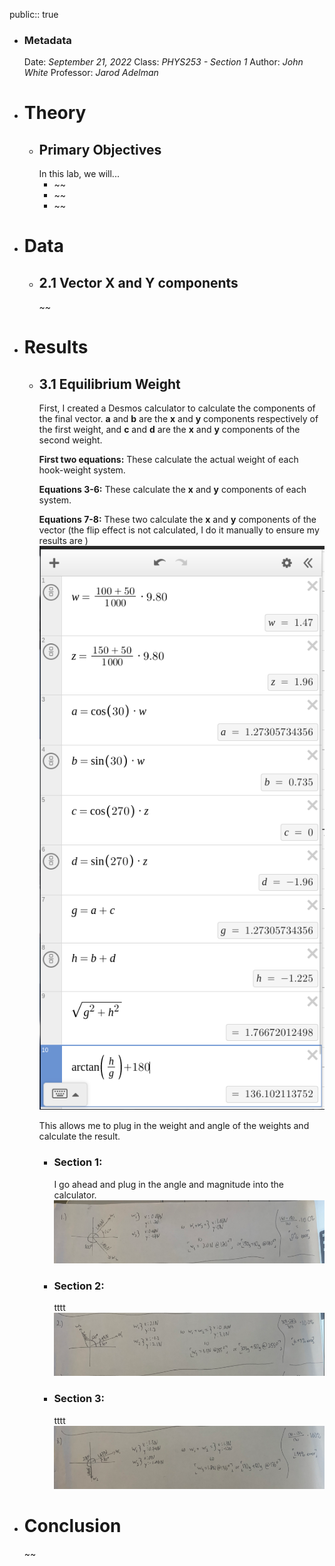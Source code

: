 public:: true

- ### Metadata
  Date: *September 21, 2022*
  Class: *PHYS253 - Section 1*
  Author: *John White*
  Professor: *Jarod Adelman*
- # Theory
	- ## Primary Objectives
	  In this lab, we will...
	  * ~~
	  * ~~
	  * ~~
- # Data
	- ## 2.1 Vector X and Y components
	  ~~
- # Results
	- ## 3.1 Equilibrium Weight
	  First, I created a Desmos calculator to calculate the components of the final vector. **a** and **b** are the **x** and **y** components respectively of the first weight, and **c** and **d** are the **x** and **y** components of the second weight.
	  
	  **First two equations:**
	  These calculate the actual weight of each hook-weight system.
	  
	  **Equations 3-6:**
	  These calculate the **x** and **y** components of each system.
	  
	  **Equations 7-8:**
	  These two calculate the **x** and **y** components of the vector (the flip effect is not calculated, I do it manually to ensure my results are )
	  ![image.png](../assets/image_1696277462627_0.png)
	  
	  This allows me to plug in the weight and angle of the weights and calculate the result.
		- ### Section 1:
		  I go ahead and plug in the angle and magnitude into the calculator. 
		  ![image.png](../assets/image_1696298957854_0.png)
		- ### Section 2:
		  tttt
		  ![image.png](../assets/image_1696299002530_0.png)
		- ### Section 3:
		  tttt
		  ![image.png](../assets/image_1696299027545_0.png)
- # Conclusion
  ~~